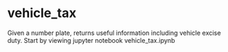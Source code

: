 # vehicle_tax
Given a number plate, returns useful information including vehicle excise duty. 
Start by viewing jupyter notebook vehicle_tax.ipynb
